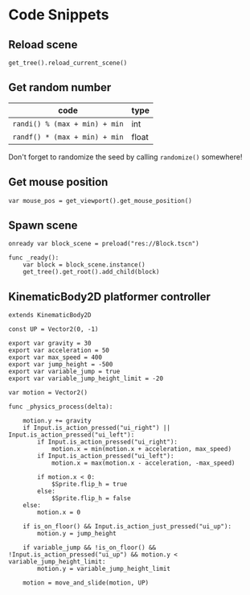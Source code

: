 # Code Snippets

## Reload scene

`get_tree().reload_current_scene()`

## Get random number

|code|type|
|-|-|
|`randi() % (max + min) + min`|int|
|`randf() * (max + min) + min`|float|

Don't forget to randomize the seed by calling `randomize()` somewhere!

## Get mouse position

`var mouse_pos = get_viewport().get_mouse_position()`

## Spawn scene

```
onready var block_scene = preload("res://Block.tscn")

func _ready():
	var block = block_scene.instance()
	get_tree().get_root().add_child(block)
```

## KinematicBody2D platformer controller

```
extends KinematicBody2D

const UP = Vector2(0, -1)

export var gravity = 30
export var acceleration = 50
export var max_speed = 400
export var jump_height = -500
export var variable_jump = true
export var variable_jump_height_limit = -20

var motion = Vector2()

func _physics_process(delta):
	
	motion.y += gravity
	if Input.is_action_pressed("ui_right") || Input.is_action_pressed("ui_left"):
		if Input.is_action_pressed("ui_right"):
			motion.x = min(motion.x + acceleration, max_speed)
		if Input.is_action_pressed("ui_left"):
			motion.x = max(motion.x - acceleration, -max_speed)
		
		if motion.x < 0:
			$Sprite.flip_h = true
		else:
			$Sprite.flip_h = false
	else:
		motion.x = 0
	
	if is_on_floor() && Input.is_action_just_pressed("ui_up"):
		motion.y = jump_height
	
	if variable_jump && !is_on_floor() && !Input.is_action_pressed("ui_up") && motion.y < variable_jump_height_limit:
	 	motion.y = variable_jump_height_limit
	
	motion = move_and_slide(motion, UP)
```
